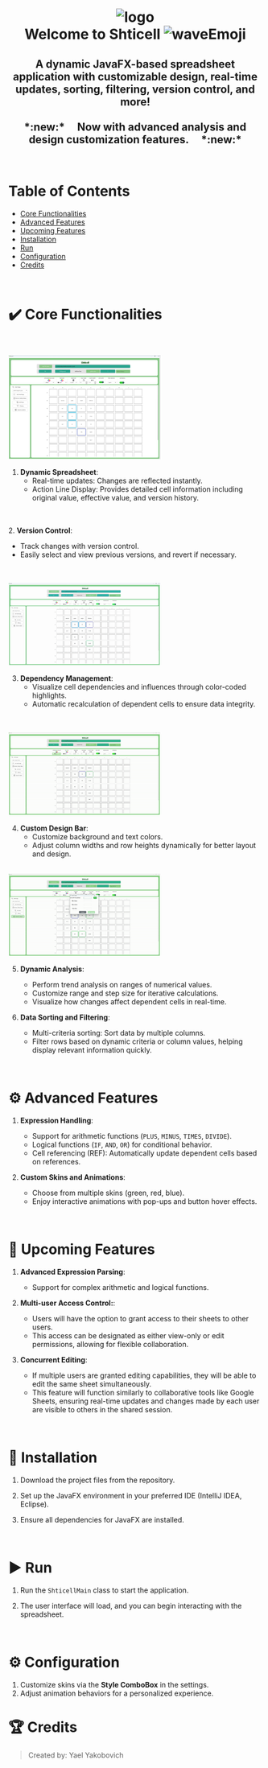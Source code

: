 <h1 align="center">
  <img src="https://i.giphy.com/media/v1.Y2lkPTc5MGI3NjExMWhlYWF6bHN2b3FnYzJiYnVuOGt3dTFtbHEwMjZma2EzYmdvZXg2MiZlcD12MV9pbnRlcm5hbF9naWZfYnlfaWQmY3Q9Zw/26DN2iTaW5mmmJtug/giphy.gif" width="30%" alt="logo"/>
  <br/>
  Welcome to Shticell
  <img src="https://media.giphy.com/media/hvRJCLFzcasrR4ia7z/giphy.gif" width="5%" alt="waveEmoji"/>
</h1>

<h2 align="center">
   A dynamic JavaFX-based spreadsheet application with customizable design, real-time updates, sorting, filtering, version control, and more!
    <br/>    <br/> 
*:new:* &nbsp; &nbsp; Now with advanced analysis and design customization features. &nbsp; &nbsp;  *:new:*
</h2>

<br/>

# Table of Contents
* [Core Functionalities](#core-functionalities)
* [Advanced Features](#advanced-features)
* [Upcoming Features](#upcoming-features)
* [Installation](#installation)
* [Run](#run)
* [Configuration](#configuration)
* [Credits](#credits)

<br/>

# :heavy_check_mark: **Core Functionalities** <a name="core-functionalities"/>

\
\
<img src="assets/images/shticellApp.png" width="60%" alt="shticellApp"/>

1. **Dynamic Spreadsheet**:
   - Real-time updates: Changes are reflected instantly.
   - Action Line Display: Provides detailed cell information including original value, effective value, and version history.
     
\
\
2. **Version Control**:
   - Track changes with version control.
   - Easily select and view previous versions, and revert if necessary.

\
\
<img src="assets/images/shticellGifDependncyView.gif" width="60%" alt="dependencyHighlighting"/>

3. **Dependency Management**:
   - Visualize cell dependencies and influences through color-coded highlights.
   - Automatic recalculation of dependent cells to ensure data integrity.

\
\
<img src="assets/images/changeBackgroundColor.gif" width="60%" alt="designCustomization"/>

4. **Custom Design Bar**:
   - Customize background and text colors.
   - Adjust column widths and row heights dynamically for better layout and design.

<br/>
<img src="assets/images/dynamicAnalyes.gif" width="60%" alt="dynamicAnalysis"/>


5. **Dynamic Analysis**:
   - Perform trend analysis on ranges of numerical values.
   - Customize range and step size for iterative calculations.
   - Visualize how changes affect dependent cells in real-time.

6. **Data Sorting and Filtering**:
   - Multi-criteria sorting: Sort data by multiple columns.
   - Filter rows based on dynamic criteria or column values, helping display relevant information quickly.

<br/>

# :gear: **Advanced Features** <a name="advanced-features"/>

1. **Expression Handling**:
   - Support for arithmetic functions (`PLUS`, `MINUS`, `TIMES`, `DIVIDE`).
   - Logical functions (`IF`, `AND`, `OR`) for conditional behavior.
   - Cell referencing (REF): Automatically update dependent cells based on references.

2. **Custom Skins and Animations**:
   - Choose from multiple skins (green, red, blue).
   - Enjoy interactive animations with pop-ups and button hover effects.

<br/>

# :construction_worker: **Upcoming Features** <a name="upcoming-features"/>
1. **Advanced Expression Parsing**: 
   - Support for complex arithmetic and logical functions.

2. **Multi-user Access Control:**:
   - Users will have the option to grant access to their sheets to other users.
   - This access can be designated as either view-only or edit permissions, allowing for flexible collaboration.

3. **Concurrent Editing**:
   - If multiple users are granted editing capabilities, they will be able to edit the same sheet simultaneously.
   - This feature will function similarly to collaborative tools like Google Sheets, ensuring real-time updates and changes made by each user are visible to others in the shared session.

<br/>

# :wrench: **Installation** <a name="installation"/>

1. Download the project files from the repository.

2. Set up the JavaFX environment in your preferred IDE (IntelliJ IDEA, Eclipse).

3. Ensure all dependencies for JavaFX are installed.

<br/>

# :arrow_forward: **Run** <a name="run"/>

1. Run the `ShticellMain` class to start the application.

2. The user interface will load, and you can begin interacting with the spreadsheet.

<br/>

# :gear: **Configuration** <a name="configuration"/>

1. Customize skins via the **Style ComboBox** in the settings.
2. Adjust animation behaviors for a personalized experience.


# :trophy: **Credits** <a name="credits"/>
> Created by: Yael Yakobovich

<br/>

